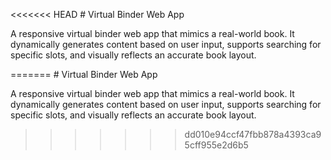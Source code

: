 <<<<<<< HEAD
\# Virtual Binder Web App



A responsive virtual binder web app that mimics a real-world book. It dynamically generates content based on user input, supports searching for specific slots, and visually reflects an accurate book layout.




=======
\# Virtual Binder Web App



A responsive virtual binder web app that mimics a real-world book. It dynamically generates content based on user input, supports searching for specific slots, and visually reflects an accurate book layout.




>>>>>>> dd010e94ccf47fbb878a4393ca95cff955e2d6b5
